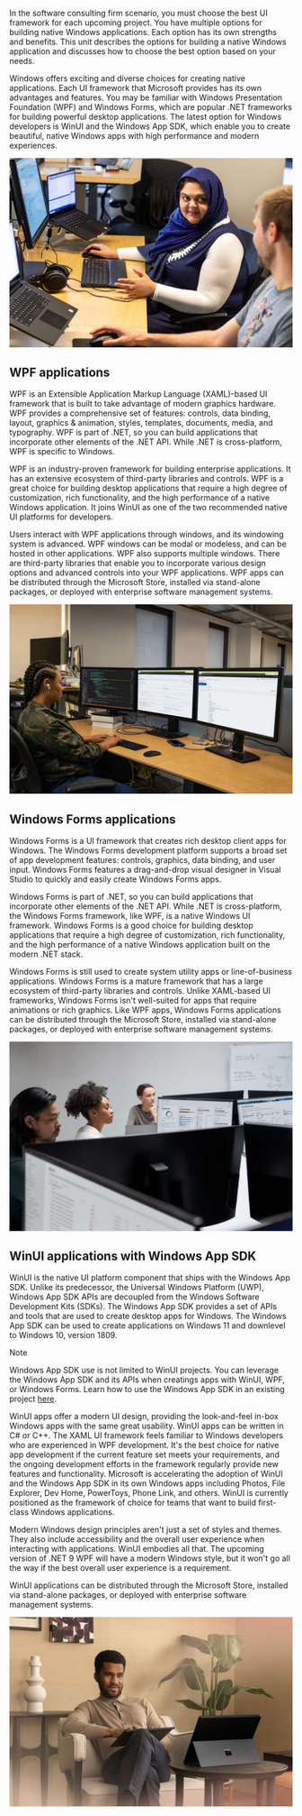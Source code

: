 In the software consulting firm scenario, you must choose the best UI framework for each upcoming project. You have multiple options for building native Windows applications. Each option has its own strengths and benefits. This unit describes the options for building a native Windows application and discusses how to choose the best option based on your needs.

Windows offers exciting and diverse choices for creating native applications. Each UI framework that Microsoft provides has its own advantages and features. You may be familiar with Windows Presentation Foundation (WPF) and Windows Forms, which are popular .NET frameworks for building powerful desktop applications. The latest option for Windows developers is WinUI and the Windows App SDK, which enable you to create beautiful, native Windows apps with high performance and modern experiences.

![A picture visualizing Windows UI framework options for developers.](../media/windows-development-options.jpg)

## WPF applications

WPF is an Extensible Application Markup Language (XAML)-based UI framework that is built to take advantage of modern graphics hardware. WPF provides a comprehensive set of features: controls, data binding, layout, graphics & animation, styles, templates, documents, media, and typography. WPF is part of .NET, so you can build applications that incorporate other elements of the .NET API. While .NET is cross-platform, WPF is specific to Windows.

WPF is an industry-proven framework for building enterprise applications. It has an extensive ecosystem of third-party libraries and controls. WPF is a great choice for building desktop applications that require a high degree of customization, rich functionality, and the high performance of a native Windows application. It joins WinUI as one of the two recommended native UI platforms for developers.

Users interact with WPF applications through windows, and its windowing system is advanced. WPF windows can be modal or modeless, and can be hosted in other applications. WPF also supports multiple windows. There are third-party libraries that enable you to incorporate various design options and advanced controls into your WPF applications. WPF apps can be distributed through the Microsoft Store, installed via stand-alone packages, or deployed with enterprise software management systems.

![A picture visualizing WPF application development.](../media/create-windows-presentation-foundation-app.jpg)

## Windows Forms applications

Windows Forms is a UI framework that creates rich desktop client apps for Windows. The Windows Forms development platform supports a broad set of app development features: controls, graphics, data binding, and user input. Windows Forms features a drag-and-drop visual designer in Visual Studio to quickly and easily create Windows Forms apps.

Windows Forms is part of .NET, so you can build applications that incorporate other elements of the .NET API. While .NET is cross-platform, the Windows Forms framework, like WPF, is a native Windows UI framework. Windows Forms is a good choice for building desktop applications that require a high degree of customization, rich functionality, and the high performance of a native Windows application built on the modern .NET stack.

Windows Forms is still used to create system utility apps or line-of-business applications. Windows Forms is a mature framework that has a large ecosystem of third-party libraries and controls. Unlike XAML-based UI frameworks, Windows Forms isn't well-suited for apps that require animations or rich graphics. Like WPF apps, Windows Forms applications can be distributed through the Microsoft Store, installed via stand-alone packages, or deployed with enterprise software management systems.

![A picture visualizing Windows Forms application development.](../media/create-windows-forms-app.jpg)

## WinUI applications with Windows App SDK

WinUI is the native UI platform component that ships with the Windows App SDK. Unlike its predecessor, the Universal Windows Platform (UWP), Windows App SDK APIs are decoupled from the Windows Software Development Kits (SDKs). The Windows App SDK provides a set of APIs and tools that are used to create desktop apps for Windows. The Windows App SDK can be used to create applications on Windows 11 and downlevel to Windows 10, version 1809.

> [!NOTE]
> Windows App SDK use is not limited to WinUI projects. You can leverage the Windows App SDK and its APIs when creatings apps with WinUI, WPF, or Windows Forms. Learn how to use the Windows App SDK in an existing project [here](/windows/apps/windows-app-sdk/use-windows-app-sdk-in-existing-project).

WinUI apps offer a modern UI design, providing the look-and-feel in-box Windows apps with the same great usability. WinUI apps can be written in C# or C++. The XAML UI framework feels familiar to Windows developers who are experienced in WPF development. It's the best choice for native app development if the current feature set meets your requirements, and the ongoing development efforts in the framework regularly provide new features and functionality. Microsoft is accelerating the adoption of WinUI and the Windows App SDK in its own Windows apps including Photos, File Explorer, Dev Home, PowerToys, Phone Link, and others. WinUI is currently positioned as the framework of choice for teams that want to build first-class Windows applications.

Modern Windows design principles aren't just a set of styles and themes. They also include accessibility and the overall user experience when interacting with applications. WinUI embodies all that. The upcoming version of .NET 9 WPF will have a modern Windows style, but it won't go all the way if the best overall user experience is a requirement.

WinUI applications can be distributed through the Microsoft Store, installed via stand-alone packages, or deployed with enterprise software management systems.

![A picture visualizing WinUI application development.](../media/create-windows-ui-app.jpg)
